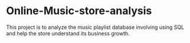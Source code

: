 # Online-Music-store-analysis
This project is to analyze the music playlist database involving using SQL and help the store understand its business growth.
